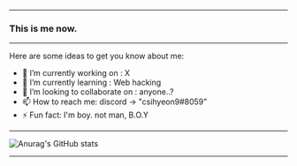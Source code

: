 __________________________________________________

### This is me now.
__________________________________________________

Here are some ideas to get you know about me:

- 🔭 I’m currently working on : X
- 🌱 I’m currently learning : Web hacking
- 👯 I’m looking to collaborate on : anyone..?
- 📫 How to reach me: discord -> "csihyeon9#8059"
- ⚡ Fun fact: I'm boy. not man, B.O.Y
__________________________________________________

![Anurag's GitHub stats](https://github-readme-stats.vercel.app/api?username=csihyeon9&show_icons=true&theme=radical)

__________________________________________________

